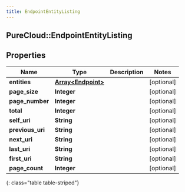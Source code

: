 ```yaml
---
title: EndpointEntityListing
---
```

## PureCloud::EndpointEntityListing

## Properties

|Name | Type | Description | Notes|
|------------ | ------------- | ------------- | -------------|
| **entities** | [**Array&lt;Endpoint&gt;**](Endpoint.html) |  | [optional] |
| **page_size** | **Integer** |  | [optional] |
| **page_number** | **Integer** |  | [optional] |
| **total** | **Integer** |  | [optional] |
| **self_uri** | **String** |  | [optional] |
| **previous_uri** | **String** |  | [optional] |
| **next_uri** | **String** |  | [optional] |
| **last_uri** | **String** |  | [optional] |
| **first_uri** | **String** |  | [optional] |
| **page_count** | **Integer** |  | [optional] |
{: class="table table-striped"}


